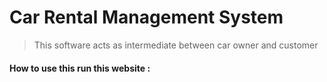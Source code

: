 # Car Rental Management System

> This  software acts as intermediate between car owner and customer


#### How to use this run this website :



